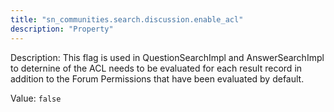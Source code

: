 ```yaml
---
title: "sn_communities.search.discussion.enable_acl"
description: "Property"
---
```


Description: This flag is used in QuestionSearchImpl and AnswerSearchImpl to deternine of the ACL needs to be evaluated for each result record in addition to the Forum Permissions that have been evaluated by default.

Value: `false`